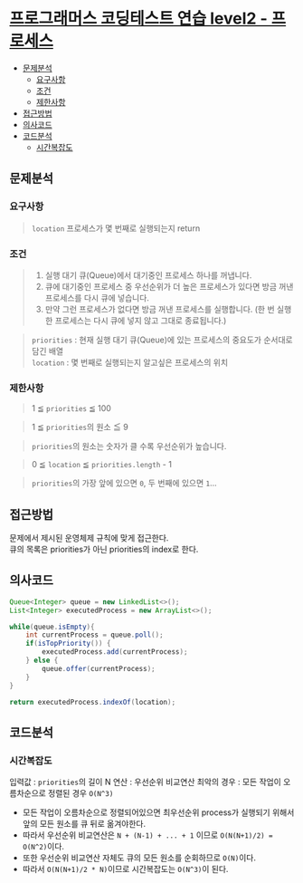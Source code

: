 # [프로그래머스 코딩테스트 연습 level2 - 프로세스](https://school.programmers.co.kr/learn/courses/30/lessons/42587)

- [문제분석](#문제분석)
    * [요구사항](#요구사항)
    * [조건](#조건)
    * [제한사항](#제한사항)
- [접근방법](#접근방법)
- [의사코드](#의사코드)
- [코드분석](#코드분석)
    * [시간복잡도](#시간복잡도)

## 문제분석

### 요구사항

> `location` 프로세스가 몇 번째로 실행되는지 return

### 조건

> 1. 실행 대기 큐(Queue)에서 대기중인 프로세스 하나를 꺼냅니다.
> 2. 큐에 대기중인 프로세스 중 우선순위가 더 높은 프로세스가 있다면 방금 꺼낸 프로세스를 다시 큐에 넣습니다.
> 3. 만약 그런 프로세스가 없다면 방금 꺼낸 프로세스를 실행합니다. (한 번 실행한 프로세스는 다시 큐에 넣지 않고 그대로 종료됩니다.)

> `priorities` : 현재 실행 대기 큐(Queue)에 있는 프로세스의 중요도가 순서대로 담긴 배열   
> `location` : 몇 번째로 실행되는지 알고싶은 프로세스의 위치

### 제한사항

> 1 ≦ `priorities` ≦ 100

> 1 ≦ `priorities`의 원소 ≦ 9

> `priorities`의 원소는 숫자가 클 수록 우선순위가 높습니다.

> 0 ≦ `location` ≦ `priorities.length` - 1

> `priorities`의 가장 앞에 있으면 `0`, 두 번째에 있으면 `1`...

## 접근방법

문제에서 제시된 운영체제 규칙에 맞게 접근한다.  
큐의 목록은 priorities가 아닌 priorities의 index로 한다.

## 의사코드

```java
Queue<Integer> queue = new LinkedList<>();
List<Integer> executedProcess = new ArrayList<>();

while(queue.isEmpty){
    int currentProcess = queue.poll();
    if(isTopPriority()) {
        executedProcess.add(currentProcess);
    } else {
        queue.offer(currentProcess);
    }    
}

return executedProcess.indexOf(location);
```

## 코드분석

### 시간복잡도

입력값 : `priorities`의 길이 N
연산 : 우선순위 비교연산
최악의 경우 : 모든 작업이 오름차순으로 정렬된 경우 `O(N^3)`
* 모든 작업이 오름차순으로 정렬되어있으면 최우선순위 process가 실행되기 위해서 앞의 모든 원소를 큐 뒤로 옮겨야한다.
* 따라서 우선순위 비교연산은 `N + (N-1) + ... + 1` 이므로 `O(N(N+1)/2) = O(N^2)`이다.
* 또한 우선순위 비교연산 자체도 큐의 모든 원소를 순회하므로 `O(N)`이다.
* 따라서 `O(N(N+1)/2 * N)`이므로 시간복잡도는 `O(N^3)`이 된다.